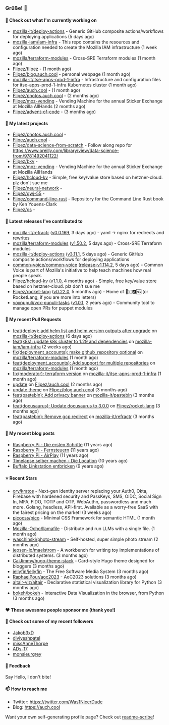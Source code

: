 ### Grüße! 👋

#### 👷 Check out what I'm currently working on

- [mozilla-it/deploy-actions](https://github.com/mozilla-it/deploy-actions) - Generic GitHub composite actions/workflows for deploying applications (5 days ago)
- [mozilla-iam/iam-infra](https://github.com/mozilla-iam/iam-infra) - This repo contains the resources and configuration needed to create the Mozilla IAM infrastructure (1 week ago)
- [mozilla/terraform-modules](https://github.com/mozilla/terraform-modules) - Cross-SRE Terraform modules (1 month ago)
- [Flipez/flipez](https://github.com/Flipez/flipez) -  (1 month ago)
- [Flipez/blog.auch.cool](https://github.com/Flipez/blog.auch.cool) - personal webpage (1 month ago)
- [mozilla-it/itse-apps-prod-1-infra](https://github.com/mozilla-it/itse-apps-prod-1-infra) - Infrastructure and configuration files for itse-apps-prod-1-infra Kubernetes cluster  (1 month ago)
- [Flipez/auch.cool](https://github.com/Flipez/auch.cool) -  (1 month ago)
- [Flipez/photos.auch.cool](https://github.com/Flipez/photos.auch.cool) -  (2 months ago)
- [Flipez/moz-vending](https://github.com/Flipez/moz-vending) - Vending Machine for the annual Sticker Exchange at Mozilla AllHands (2 months ago)
- [Flipez/advent-of-code](https://github.com/Flipez/advent-of-code) -  (3 months ago)

#### 🌱 My latest projects

- [Flipez/photos.auch.cool](https://github.com/Flipez/photos.auch.cool) - 
- [Flipez/auch.cool](https://github.com/Flipez/auch.cool) - 
- [Flipez/data-science-from-scratch](https://github.com/Flipez/data-science-from-scratch) - Follow along repo for https://www.oreilly.com/library/view/data-science-from/9781492041122/
- [Flipez/bkv](https://github.com/Flipez/bkv) - 
- [Flipez/moz-vending](https://github.com/Flipez/moz-vending) - Vending Machine for the annual Sticker Exchange at Mozilla AllHands
- [Flipez/hcloud-kv](https://github.com/Flipez/hcloud-kv) - Simple, free key/value store based on hetzner-cloud. plz don&#39;t sue me
- [Flipez/neural-network](https://github.com/Flipez/neural-network) - 
- [Flipez/gwj-55](https://github.com/Flipez/gwj-55) - 
- [Flipez/command-line-rust](https://github.com/Flipez/command-line-rust) - Repository for the Command Line Rust book by Ken Youens-Clark
- [Flipez/os](https://github.com/Flipez/os) - 


#### 🔭 Latest releases I've contributed to

- [mozilla-it/refractr](https://github.com/mozilla-it/refractr) ([v0.0.169](https://github.com/mozilla-it/refractr/releases/tag/v0.0.169), 3 days ago) - yaml -&gt; nginx for redirects and rewrites
- [mozilla/terraform-modules](https://github.com/mozilla/terraform-modules) ([v1.50.2](https://github.com/mozilla/terraform-modules/releases/tag/v1.50.2), 5 days ago) - Cross-SRE Terraform modules
- [mozilla-it/deploy-actions](https://github.com/mozilla-it/deploy-actions) ([v3.11.1](https://github.com/mozilla-it/deploy-actions/releases/tag/v3.11.1), 5 days ago) - Generic GitHub composite actions/workflows for deploying applications
- [common-voice/common-voice](https://github.com/common-voice/common-voice) ([release-v1.114.2](https://github.com/common-voice/common-voice/releases/tag/release-v1.114.2), 5 days ago) - Common Voice is part of Mozilla&#39;s initiative to help teach machines how real people speak.
- [Flipez/hcloud-kv](https://github.com/Flipez/hcloud-kv) ([v1.1.0](https://github.com/Flipez/hcloud-kv/releases/tag/v1.1.0), 4 months ago) - Simple, free key/value store based on hetzner-cloud. plz don&#39;t sue me
- [Flipez/rocket-lang](https://github.com/Flipez/rocket-lang) ([v0.22.0](https://github.com/Flipez/rocket-lang/releases/tag/v0.22.0), 5 months ago) - Home of 🚀🇱🅰🆖 (or RocketLang, if you are more into letters)
- [voxpupuli/vox-pupuli-tasks](https://github.com/voxpupuli/vox-pupuli-tasks) ([v1.0.1](https://github.com/voxpupuli/vox-pupuli-tasks/releases/tag/v1.0.1), 2 years ago) - Community tool to manage open PRs for puppet modules

#### 🔨 My recent Pull Requests

- [feat(deploy): add helm list and helm version outputs after upgrade](https://github.com/mozilla-it/deploy-actions/pull/29) on [mozilla-it/deploy-actions](https://github.com/mozilla-it/deploy-actions) (6 days ago)
- [feat(k8s): update k8s cluster to 1.29 and dependencies](https://github.com/mozilla-iam/iam-infra/pull/321) on [mozilla-iam/iam-infra](https://github.com/mozilla-iam/iam-infra) (2 weeks ago)
- [fix(deployment_accounts): make github_repository optional](https://github.com/mozilla/terraform-modules/pull/152) on [mozilla/terraform-modules](https://github.com/mozilla/terraform-modules) (1 month ago)
- [feat(deployment_accounts): Add support for multiple repositories](https://github.com/mozilla/terraform-modules/pull/150) on [mozilla/terraform-modules](https://github.com/mozilla/terraform-modules) (1 month ago)
- [fix(moderator): terraform version](https://github.com/mozilla-it/itse-apps-prod-1-infra/pull/127) on [mozilla-it/itse-apps-prod-1-infra](https://github.com/mozilla-it/itse-apps-prod-1-infra) (1 month ago)
- [update](https://github.com/Flipez/auch.cool/pull/1) on [Flipez/auch.cool](https://github.com/Flipez/auch.cool) (2 months ago)
- [update theme](https://github.com/Flipez/blog.auch.cool/pull/58) on [Flipez/blog.auch.cool](https://github.com/Flipez/blog.auch.cool) (3 months ago)
- [feat(pastebin): Add privacy banner](https://github.com/mozilla-it/pastebin/pull/17) on [mozilla-it/pastebin](https://github.com/mozilla-it/pastebin) (3 months ago)
- [feat(docusaurus): Update docusaurus to 3.0.0](https://github.com/Flipez/rocket-lang/pull/199) on [Flipez/rocket-lang](https://github.com/Flipez/rocket-lang) (3 months ago)
- [feat(pastebin): Remove gcp redirect](https://github.com/mozilla-it/refractr/pull/299) on [mozilla-it/refractr](https://github.com/mozilla-it/refractr) (3 months ago)

#### 📜 My recent blog posts

- [Raspberry Pi - Die ersten Schritte](https://auch.cool/blog/2013/03-17-raspberry-pi-schritte/) (11 years ago)
- [Raspberry Pi - Fernsteuern](https://auch.cool/blog/2013/03-18-raspberry-pi-remote/) (11 years ago)
- [Raspberry Pi - AirPlay](https://auch.cool/blog/2013/03-30-raspberry-pi-airplay/) (11 years ago)
- [Timelapse selber machen - Die Location](https://auch.cool/blog/2013/06-19-timelapse-location/) (10 years ago)
- [Buffalo Linkstation entbricken](https://auch.cool/blog/2014/09-03-buffalo-linkstation/) (9 years ago)

#### ⭐ Recent Stars

- [ory/kratos](https://github.com/ory/kratos) - Next-gen identity server replacing your Auth0, Okta, Firebase with hardened security and PassKeys, SMS, OIDC, Social Sign In, MFA, FIDO, TOTP and OTP, WebAuthn, passwordless and much more. Golang, headless, API-first. Available as a worry-free SaaS with the fairest pricing on the market! (3 weeks ago)
- [picocss/pico](https://github.com/picocss/pico) - Minimal CSS Framework for semantic HTML (1 month ago)
- [Mozilla-Ocho/llamafile](https://github.com/Mozilla-Ocho/llamafile) - Distribute and run LLMs with a single file. (1 month ago)
- [waschinski/photo-stream](https://github.com/waschinski/photo-stream) - Self-hosted, super simple photo stream (2 months ago)
- [jepsen-io/maelstrom](https://github.com/jepsen-io/maelstrom) - A workbench for writing toy implementations of distributed systems. (3 months ago)
- [CaiJimmy/hugo-theme-stack](https://github.com/CaiJimmy/hugo-theme-stack) - Card-style Hugo theme designed for bloggers (3 months ago)
- [jellyfin/jellyfin](https://github.com/jellyfin/jellyfin) - The Free Software Media System (3 months ago)
- [RaphaelPour/aoc2023](https://github.com/RaphaelPour/aoc2023) - AoC2023 solutions (3 months ago)
- [altair-viz/altair](https://github.com/altair-viz/altair) - Declarative statistical visualization library for Python (3 months ago)
- [bokeh/bokeh](https://github.com/bokeh/bokeh) - Interactive Data Visualization in the browser, from  Python (3 months ago)

#### ❤️ These awesome people sponsor me (thank you!)


#### 👯 Check out some of my recent followers

- [Jakob3xD](https://github.com/Jakob3xD)
- [diviyeshpatel](https://github.com/diviyeshpatel)
- [missAnneThorpe](https://github.com/missAnneThorpe)
- [ADs-17](https://github.com/ADs-17)
- [monsieurgrey](https://github.com/monsieurgrey)

#### 💬 Feedback

Say Hello, I don't bite!

#### 📫 How to reach me

- Twitter: https://twitter.com/Was1NicerDude
- Blog: https://auch.cool

Want your own self-generating profile page? Check out [readme-scribe](https://github.com/muesli/readme-scribe)!
